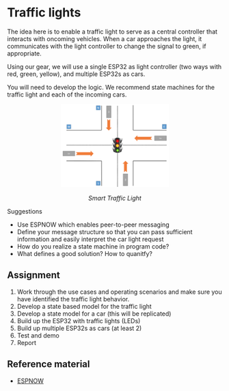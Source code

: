 # Traffic lights

The idea here is to enable a traffic light to serve as a central
controller that interacts with oncoming vehicles. When a car
approaches the light, it communicates with the light controller to change the
signal to green, if appropriate.

Using our gear, we will use a single ESP32 as light controller (two
ways with red, green, yellow), and multiple ESP32s as cars.

You will need to develop the logic. We recommend state machines for
the traffic light and each of the incoming cars.


<p align="center">
<img src="/docs/images/street-light.png" width="50%" />
</p>
<p align="center">
<i> Smart Traffic Light</i>
</p>

Suggestions
- Use ESPNOW which enables peer-to-peer messaging
- Define your message structure so that you can pass sufficient information and easily interpret the car light request
- How do you realize a state machine in program code?
- What defines a good solution? How to quanitfy?

## Assignment
1. Work through the use cases and operating scenarios and make sure you have identified the traffic light behavior. 
2. Develop a state based model for the traffic light
3. Develop a state model for a car (this will be replicated)
4. Build up the ESP32 with traffic lights (LEDs)
5. Build up multiple ESP32s as cars (at least 2)
6. Test and demo
7. Report


## Reference material
- [ESPNOW](https://github.com/espressif/esp-idf/tree/master/examples/wifi/espnow)
